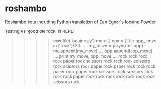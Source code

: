 roshambo
========

Roshambo bots including Python translation of Dan Egnor's Iocaine Powder

Testing vs 'good ole rock' in REPL:

>>>> execfile('iocaine.py')
>>>> me = []
>>>> opp = []
>>>> for opp_move in ['rock']*20:
....    my_move = player(me,opp)
....    me.append(my_move)
....    opp.append(opp_move)
....    print my_move, opp_move
....
rock rock
rock rock
paper rock
scissors rock
rock rock
scissors rock
scissors rock
paper rock
paper rock
rock rock
paper rock
paper rock
scissors rock
scissors rock
rock rock
paper rock
rock rock
rock rock
rock rock
scissors rock
